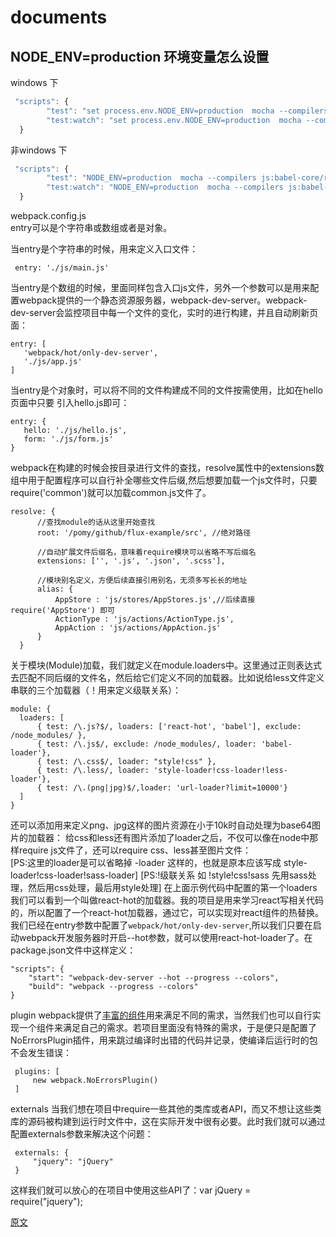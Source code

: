 # documents


## NODE_ENV=production 环境变量怎么设置
windows 下 <br/>

```javascript
 "scripts": {
        "test": "set process.env.NODE_ENV=production  mocha --compilers js:babel-core/register --recursive",
        "test:watch": "set process.env.NODE_ENV=production  mocha --compilers js:babel-core/register --recursive --watch"
  }
  ``` 
  
非windows 下 <br/>
```javascript
 "scripts": {
        "test": "NODE_ENV=production  mocha --compilers js:babel-core/register --recursive",
        "test:watch": "NODE_ENV=production  mocha --compilers js:babel-core/register --recursive --watch"
  }
  ```
  
 webpack.config.js  
  entry可以是个字符串或数组或者是对象。
  
   当entry是个字符串的时候，用来定义入口文件： 
  ```
   entry: './js/main.js'
  ```
   当entry是个数组的时候，里面同样包含入口js文件，另外一个参数可以是用来配置webpack提供的一个静态资源服务器，webpack-dev-server。webpack-dev-server会监控项目中每一个文件的变化，实时的进行构建，并且自动刷新页面： 
  ```
  entry: [
     'webpack/hot/only-dev-server',
     './js/app.js'
  ]
  ```
  当entry是个对象时，可以将不同的文件构建成不同的文件按需使用，比如在hello页面中只要<script src='build/Profile.js'></script>
  引入hello.js即可： 
  ```
  entry: {
     hello: './js/hello.js',
     form: './js/form.js'
 }
  ```
  
  webpack在构建的时候会按目录进行文件的查找，resolve属性中的extensions数组中用于配置程序可以自行补全哪些文件后缀,然后想要加载一个js文件时，只要require('common')就可以加载common.js文件了。
  ```
  resolve: {
        //查找module的话从这里开始查找
        root: '/pomy/github/flux-example/src', //绝对路径
        
        //自动扩展文件后缀名，意味着require模块可以省略不写后缀名
        extensions: ['', '.js', '.json', '.scss'],
        
        //模块别名定义，方便后续直接引用别名，无须多写长长的地址
        alias: {
            AppStore : 'js/stores/AppStores.js',//后续直接 require('AppStore') 即可
            ActionType : 'js/actions/ActionType.js',
            AppAction : 'js/actions/AppAction.js'
        }
    }
   ```
  
   关于模块(Module)加载，我们就定义在module.loaders中。这里通过正则表达式去匹配不同后缀的文件名，然后给它们定义不同的加载器。比如说给less文件定义串联的三个加载器（！用来定义级联关系）： 
  ```
  module: {
    loaders: [
        { test: /\.js?$/, loaders: ['react-hot', 'babel'], exclude: /node_modules/ },
        { test: /\.js$/, exclude: /node_modules/, loader: 'babel-loader'},
        { test: /\.css$/, loader: "style!css" },
        { test: /\.less/, loader: 'style-loader!css-loader!less-loader'},
        { test: /\.(png|jpg)$/,loader: 'url-loader?limit=10000'} 
    ]
}
```
  还可以添加用来定义png、jpg这样的图片资源在小于10k时自动处理为base64图片的加载器： 
  给css和less还有图片添加了loader之后，不仅可以像在node中那样require js文件了，还可以require css、less甚至图片文件：  
  [PS:这里的loader是可以省略掉 -loader 这样的，也就是原本应该写成 style-loader!css-loader!sass-loader]
  [PS:!级联关系 如 !style!css!sass 先用sass处理，然后用css处理，最后用style处理]
 在上面示例代码中配置的第一个loaders我们可以看到一个叫做react-hot的加载器。我的项目是用来学习react写相关代码的，所以配置了一个react-hot加载器，通过它，可以实现对react组件的热替换。我们已经在entry参数中配置了`webpack/hot/only-dev-server`,所以我们只要在启动webpack开发服务器时开启--hot参数，就可以使用react-hot-loader了。在package.json文件中这样定义： 
 ```
 "scripts": {
     "start": "webpack-dev-server --hot --progress --colors",
     "build": "webpack --progress --colors"
 }
```
 plugin webpack提供了[丰富的组件](http://webpack.github.io/docs/list-of-plugins.html)用来满足不同的需求，当然我们也可以自行实现一个组件来满足自己的需求。若项目里面没有特殊的需求，于是便只是配置了NoErrorsPlugin插件，用来跳过编译时出错的代码并记录，使编译后运行时的包不会发生错误： 
```
 plugins: [
     new webpack.NoErrorsPlugin()
 ]
```

externals
当我们想在项目中require一些其他的类库或者API，而又不想让这些类库的源码被构建到运行时文件中，这在实际开发中很有必要。此时我们就可以通过配置externals参数来解决这个问题：
```
 externals: {
     "jquery": "jQuery"
 }
```
这样我们就可以放心的在项目中使用这些API了：var jQuery = require("jquery");


[原文](http://www.cnblogs.com/Leo_wl/p/4862714.html)


  
  
  





